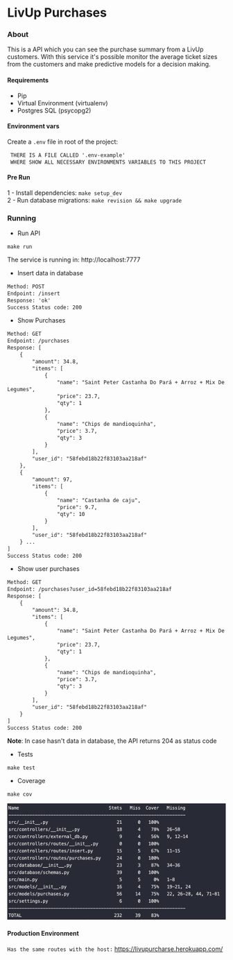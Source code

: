 # LivUp Purchases

### About

This is a API which you can see the purchase summary from a LivUp customers.
With this service it's possible monitor the average ticket sizes
from the customers and make predictive models for a decision making.

#### Requirements

- Pip
- Virtual Environment (virtualenv)
- Postgres SQL (psycopg2)

#### Environment vars

Create a `.env` file in root of the project:

````.env
 THERE IS A FILE CALLED '.env-example'
 WHERE SHOW ALL NECESSARY ENVIRONMENTS VARIABLES TO THIS PROJECT
````


#### Pre Run

1 - Install dependencies: ```make setup_dev``` \
2 - Run database migrations: ```make revision && make upgrade```

### Running

- Run API
````make
make run
````
The service is running in: http://localhost:7777

- Insert data in database

````
Method: POST
Endpoint: /insert
Response: 'ok'
Success Status code: 200 
````

- Show Purchases
````
Method: GET
Endpoint: /purchases
Response: [
    {
        "amount": 34.8,
        "items": [
            {
                "name": "Saint Peter Castanha Do Pará + Arroz + Mix De Legumes",
                "price": 23.7,
                "qty": 1
            },
            {
                "name": "Chips de mandioquinha",
                "price": 3.7,
                "qty": 3
            }
        ],
        "user_id": "58febd18b22f83103aa218af"
    },
    {
        "amount": 97,
        "items": [
            {
                "name": "Castanha de caju",
                "price": 9.7,
                "qty": 10
            }
        ],
        "user_id": "58febd18b22f83103aa218af"
    } ...
]
Success Status code: 200 
````

- Show user purchases
````
Method: GET
Endpoint: /purchases?user_id=58febd18b22f83103aa218af
Response: [
    {
        "amount": 34.8,
        "items": [
            {
                "name": "Saint Peter Castanha Do Pará + Arroz + Mix De Legumes",
                "price": 23.7,
                "qty": 1
            },
            {
                "name": "Chips de mandioquinha",
                "price": 3.7,
                "qty": 3
            }
        ],
        "user_id": "58febd18b22f83103aa218af"
    }
]
Success Status code: 200
````

**Note**: In case hasn't data in database, the API returns 204 as status code


- Tests

````make
make test
````


- Coverage

````make
make cov
````
![LivUp Purchases Coverage](https://github.com/matheuslins/livup_purchases/blob/master/docs/img/cov.png)

#### Production Environment

`Has the same routes with the host:` https://livupurcharse.herokuapp.com/
